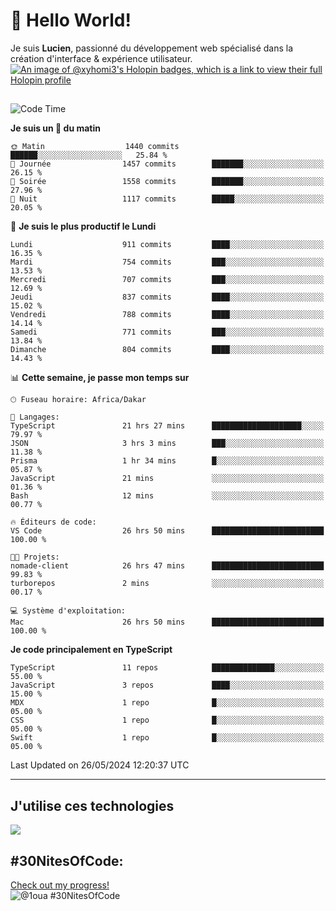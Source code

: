 # 👋 Hello World!

Je suis **Lucien**, passionné du développement web spécialisé dans la création d'interface & expérience utilisateur.
[![An image of @xyhomi3's Holopin badges, which is a link to view their full Holopin profile](https://holopin.me/xyhomi3)](https://holopin.io/@xyhomi3)

##

<!--START_SECTION:waka-->
![Code Time](http://img.shields.io/badge/Code%20Time-1%2C216%20hrs%2016%20mins-blue)

**Je suis un 🐤 du matin** 

```text
🌞 Matin                  1440 commits        ██████░░░░░░░░░░░░░░░░░░░   25.84 % 
🌆 Journée                1457 commits        ███████░░░░░░░░░░░░░░░░░░   26.15 % 
🌃 Soirée                 1558 commits        ███████░░░░░░░░░░░░░░░░░░   27.96 % 
🌙 Nuit                   1117 commits        █████░░░░░░░░░░░░░░░░░░░░   20.05 % 
```
📅 **Je suis le plus productif le Lundi** 

```text
Lundi                    911 commits         ████░░░░░░░░░░░░░░░░░░░░░   16.35 % 
Mardi                    754 commits         ███░░░░░░░░░░░░░░░░░░░░░░   13.53 % 
Mercredi                 707 commits         ███░░░░░░░░░░░░░░░░░░░░░░   12.69 % 
Jeudi                    837 commits         ████░░░░░░░░░░░░░░░░░░░░░   15.02 % 
Vendredi                 788 commits         ████░░░░░░░░░░░░░░░░░░░░░   14.14 % 
Samedi                   771 commits         ███░░░░░░░░░░░░░░░░░░░░░░   13.84 % 
Dimanche                 804 commits         ████░░░░░░░░░░░░░░░░░░░░░   14.43 % 
```


📊 **Cette semaine, je passe mon temps sur** 

```text
🕑︎ Fuseau horaire: Africa/Dakar

💬 Langages: 
TypeScript               21 hrs 27 mins      ████████████████████░░░░░   79.97 % 
JSON                     3 hrs 3 mins        ███░░░░░░░░░░░░░░░░░░░░░░   11.38 % 
Prisma                   1 hr 34 mins        █░░░░░░░░░░░░░░░░░░░░░░░░   05.87 % 
JavaScript               21 mins             ░░░░░░░░░░░░░░░░░░░░░░░░░   01.36 % 
Bash                     12 mins             ░░░░░░░░░░░░░░░░░░░░░░░░░   00.77 % 

🔥 Éditeurs de code: 
VS Code                  26 hrs 50 mins      █████████████████████████   100.00 % 

🐱‍💻 Projets: 
nomade-client            26 hrs 47 mins      █████████████████████████   99.83 % 
turborepos               2 mins              ░░░░░░░░░░░░░░░░░░░░░░░░░   00.17 % 

💻 Système d'exploitation: 
Mac                      26 hrs 50 mins      █████████████████████████   100.00 % 
```

**Je code principalement en TypeScript** 

```text
TypeScript               11 repos            ██████████████░░░░░░░░░░░   55.00 % 
JavaScript               3 repos             ████░░░░░░░░░░░░░░░░░░░░░   15.00 % 
MDX                      1 repo              █░░░░░░░░░░░░░░░░░░░░░░░░   05.00 % 
CSS                      1 repo              █░░░░░░░░░░░░░░░░░░░░░░░░   05.00 % 
Swift                    1 repo              █░░░░░░░░░░░░░░░░░░░░░░░░   05.00 % 
```




 Last Updated on 26/05/2024 12:20:37 UTC
<!--END_SECTION:waka-->
---

## J'utilise ces technologies

<p align="left">
  <a href="https://skillicons.dev">
    <img src="https://skillicons.dev/icons?i=ts,js,md,scss,tailwind,react,redux,docker,express,astro,vite,nextjs,vercel,figma,ableton" />
  </a>
</p>

## #30NitesOfCode:
  [Check out my progress!](https://www.codedex.io/@1oua/30-nites-of-code)  
  ![@1oua #30NitesOfCode](https://www.codedex.io/api/petStatus?user=1oua)
